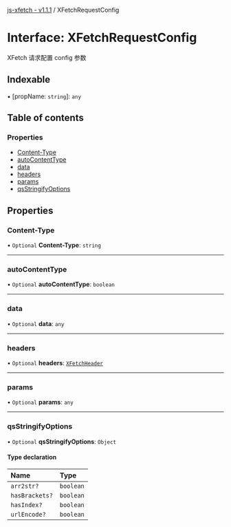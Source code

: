 [js-xfetch - v1.1.1](../README.md) / XFetchRequestConfig

# Interface: XFetchRequestConfig

XFetch 请求配置 config 参数

## Indexable

▪ [propName: `string`]: `any`

## Table of contents

### Properties

- [Content-Type](XFetchRequestConfig.md#content-type)
- [autoContentType](XFetchRequestConfig.md#autocontenttype)
- [data](XFetchRequestConfig.md#data)
- [headers](XFetchRequestConfig.md#headers)
- [params](XFetchRequestConfig.md#params)
- [qsStringifyOptions](XFetchRequestConfig.md#qsstringifyoptions)

## Properties

### Content-Type

• `Optional` **Content-Type**: `string`

___

### autoContentType

• `Optional` **autoContentType**: `boolean`

___

### data

• `Optional` **data**: `any`

___

### headers

• `Optional` **headers**: [`XFetchHeader`](XFetchHeader.md)

___

### params

• `Optional` **params**: `any`

___

### qsStringifyOptions

• `Optional` **qsStringifyOptions**: `Object`

#### Type declaration

| Name | Type |
| :------ | :------ |
| `arr2str?` | `boolean` |
| `hasBrackets?` | `boolean` |
| `hasIndex?` | `boolean` |
| `urlEncode?` | `boolean` |
